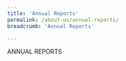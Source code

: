 ```yaml
---
title: 'Annual Reports'
permalink: /about-us/annual-reports/
breadcrumb: 'Annual Reports'

---
```



ANNUAL REPORTS
